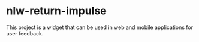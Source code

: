 # nlw-return-impulse
This project is a widget that can be used in web and mobile applications for user feedback.
